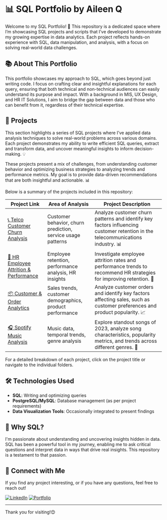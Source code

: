 # 📊 SQL Portfolio by Aileen Q

Welcome to my SQL Portfolio! 🎉 This repository is a dedicated space where I’m showcasing SQL projects and scripts that I’ve developed to demonstrate my growing expertise in data analytics. Each project reflects hands-on experience with SQL, data manipulation, and analysis, with a focus on solving real-world data challenges.

## 📚 About This Portfolio

This portfolio showcases my approach to SQL, which goes beyond just writing code. I focus on crafting clear and insightful explanations for each query, ensuring that both technical and non-technical audiences can easily understand its purpose and impact. With a background in MIS, UX Design, and HR IT Solutions, I aim to bridge the gap between data and those who can benefit from it, regardless of their technical expertise.

## 📂 Projects

This section highlights a series of SQL projects where I’ve applied data analysis techniques to solve real-world problems across various domains. Each project demonstrates my ability to write efficient SQL queries, extract and transform data, and uncover meaningful insights to inform decision-making. 💡

These projects present a mix of challenges, from understanding customer behavior and optimizing business strategies to analyzing trends and performance metrics. My goal is to provide data-driven recommendations that are both insightful and actionable. 📊

Below is a summary of the projects included in this repository:

| Project Link | Area of Analysis | Project Description | 
|---|---|---|
|  [📞 Telco Customer Churn Analysis](./projects/telco-customer-churn/) | Customer behavior, churn prediction, service usage patterns | Analyze customer churn patterns and identify key factors influencing customer retention in the telecommunications industry. 📊 | 
|  [💼 HR Employee Attrition & Performance](./projects/hr-employee-attrition-performance/) | Employee retention, performance analysis, HR insights | Investigate employee attrition rates and performance trends to recommend HR strategies for improving retention. 💼|  
|  [📦 Customer & Order Analytics](./projects/customer-order-analytics/) | Sales trends, customer demographics, product performance | Analyze customer orders and identify key factors affecting sales, such as customer preferences and product popularity. 📈 |  
|  [🎧 Spotify Music Analysis](./projects/spotify-music-analysis/) | Music data, temporal trends, genre analysis | Explore standout songs of 2023, analyze song characteristics, popularity metrics, and trends across different genres. 🎵 |

  
For a detailed breakdown of each project, click on the project title or navigate to the individual folders.

## 🛠️ Technologies Used
- **SQL**: Writing and optimizing queries
- **PostgreSQL/MySQL**: Database management (as per project requirements)
- **Data Visualization Tools**: Occasionally integrated to present findings

## 🌱 Why SQL?

I'm passionate about understanding and uncovering insights hidden in data. SQL has been a powerful tool in my journey, enabling me to ask critical questions and interpret data in ways that drive real insights. This repository is a testament to that passion.

## 👋 Connect with Me

If you find any project interesting, or if you have any questions, feel free to reach out!

[![LinkedIn](https://img.shields.io/badge/-LinkedIn-blue)](https://www.linkedin.com/in/yourprofile/)
[![Portfolio](https://img.shields.io/badge/-Portfolio-black)](https://your-portfolio-link.com)

---

Thank you for visiting!😊

